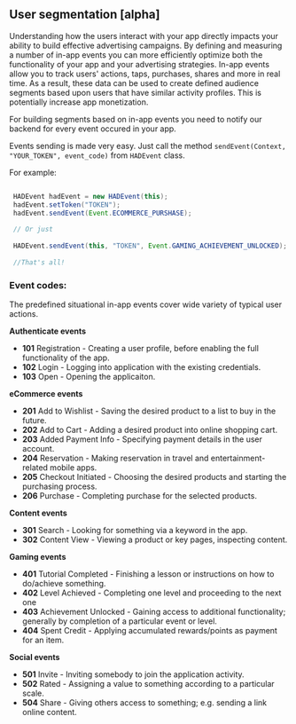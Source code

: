 ## User segmentation [alpha]

Understanding how the users interact with your app directly impacts your ability to build effective advertising campaigns. By defining and measuring a number of in-app events you can more efficiently optimize both the functionality of your app and your advertising strategies. In-app events allow you to track users' actions, taps, purchases, shares and more in real time. As a result, these data can be used to create defined audience segments based upon users that have similar activity profiles. This is potentially increase app monetization.

For building segments based on in-app events you need to notify our backend for every event occured in your app.

Events sending is made very easy. Just call the method `sendEvent(Context, "YOUR_TOKEN", event_code)` from `HADEvent` class.

For example:

```java

 HADEvent hadEvent = new HADEvent(this);
 hadEvent.setToken("TOKEN");
 hadEvent.sendEvent(Event.ECOMMERCE_PURSHASE);
 
 // Or just
 
 HADEvent.sendEvent(this, "TOKEN", Event.GAMING_ACHIEVEMENT_UNLOCKED); 
 
 //That's all!

```

### Event codes:

The predefined situational in-app events cover wide variety of typical user actions.

**Authenticate events**

* __101__ Registration - Creating a user profile, before enabling the full functionality of the app. 
* __102__ Login - Logging into application with the existing credentials. 
* __103__ Open - Opening the applicaiton.

**eCommerce events**

* __201__ Add to Wishlist - Saving the desired product to a list to buy in the future.  
* __202__ Add to Cart - Adding a desired product into online shopping cart. 
* __203__ Added Payment Info - Specifying payment details in the user account. 
* __204__ Reservation -  Making reservation in travel and entertainment-related mobile apps.
* __205__ Checkout Initiated - Choosing the desired products and starting the purchasing process. 
* __206__ Purchase - Completing purchase for the selected products. 

**Content events**

* __301__ Search - Looking for something via a keyword in the app.
* __302__ Content View - Viewing a product or key pages, inspecting content. 

**Gaming events**

* __401__ Tutorial Completed - Finishing a lesson or instructions on how to do/achieve something.
* __402__ Level Achieved - Completing one level and proceeding to the next one 
* __403__ Achievement Unlocked - Gaining access to additional functionality; generally by completion of a particular event or level.
* __404__ Spent Credit - Applying accumulated rewards/points as payment for an item.


**Social events**

* __501__ Invite - Inviting somebody to join the application activity.
* __502__ Rated - Assigning a value to something according to a particular scale.
* __504__ Share - Giving others access to something; e.g. sending a link online content.
